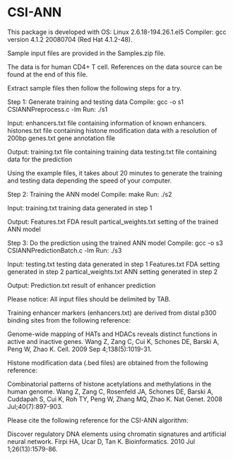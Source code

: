 # CSI-ANN

This package is developed with
OS: Linux 2.6.18-194.26.1.el5
Compiler: gcc version 4.1.2 20080704 (Red Hat 4.1.2-48).

Sample input files are provided in the Samples.zip file. 

The data is for human CD4+ T cell. References on the data source 
can be found at the end of this file. 

Extract sample files then follow the following steps for a try.

Step 1: Generate training and testing data
Compile: gcc -o s1 CSIANNPreprocess.c -lm
Run: ./s1

Input:
enhancers.txt  file containing information of known enhancers.
histones.txt   file containing histone modification data with a resolution of 200bp
genes.txt      gene annotation file

Output:
training.txt   file containing training data
testing.txt    file containing data for the prediction

Using the example files, it takes about 20 minutes to generate the training and testing 
data depending the speed of your computer. 


Step 2: Training the ANN model
Compile: make
Run: ./s2

Input: 
training.txt   training data generated in step 1    

Output:
Features.txt   FDA result 
partical_weights.txt    setting of the trained ANN model


Step 3: Do the prediction using the trained ANN model
Compile: gcc -o s3 CSIANNPredictionBatch.c -lm
Run: ./s3

Input:
testing.txt            testing data generated in step 1
Features.txt           FDA setting generated in step 2
partical_weights.txt   ANN setting generated in step 2

Output:
Prediction.txt         result of enhancer prediction


Please notice: All input files should be delimited by TAB.

Training enhancer markers (enhancers.txt) are derived from distal p300 binding sites
from the following reference:

Genome-wide mapping of HATs and HDACs reveals distinct functions in active and inactive genes.
Wang Z, Zang C, Cui K, Schones DE, Barski A, Peng W, Zhao K.
Cell. 2009 Sep 4;138(5):1019-31.

Histone modification data (.bed files) are obtained from the following reference:

Combinatorial patterns of histone acetylations and methylations in the human genome.
Wang Z, Zang C, Rosenfeld JA, Schones DE, Barski A, Cuddapah S, Cui K, Roh TY, Peng W, Zhang MQ, Zhao K.
Nat Genet. 2008 Jul;40(7):897-903.

Please cite the following reference for the CSI-ANN algorithm:

Discover regulatory DNA elements using chromatin signatures and artificial neural network.
Firpi HA, Ucar D, Tan K.
Bioinformatics. 2010 Jul 1;26(13):1579-86.